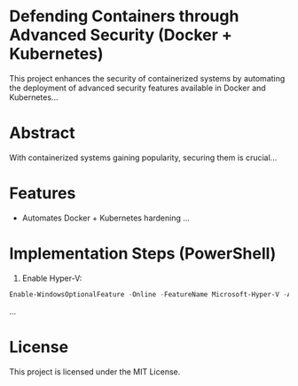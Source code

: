 # Defending Containers through Advanced Security (Docker + Kubernetes)

This project enhances the security of containerized systems by automating the deployment of advanced security features available in Docker and Kubernetes...

# Abstract

With containerized systems gaining popularity, securing them is crucial...

# Features

- Automates Docker + Kubernetes hardening
...

# Implementation Steps (PowerShell)

1. Enable Hyper-V:
```ps1
Enable-WindowsOptionalFeature -Online -FeatureName Microsoft-Hyper-V -All
```
...

# License

This project is licensed under the MIT License.
